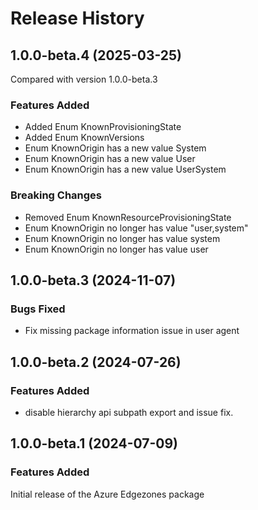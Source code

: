# Release History
    
## 1.0.0-beta.4 (2025-03-25)
Compared with version 1.0.0-beta.3
    
### Features Added

  - Added Enum KnownProvisioningState
  - Added Enum KnownVersions
  - Enum KnownOrigin has a new value System
  - Enum KnownOrigin has a new value User
  - Enum KnownOrigin has a new value UserSystem

### Breaking Changes

  - Removed Enum KnownResourceProvisioningState
  - Enum KnownOrigin no longer has value "user,system"
  - Enum KnownOrigin no longer has value system
  - Enum KnownOrigin no longer has value user
    
    
## 1.0.0-beta.3 (2024-11-07)

### Bugs Fixed

- Fix missing package information issue in user agent

## 1.0.0-beta.2 (2024-07-26)

### Features Added

- disable hierarchy api subpath export and issue fix.

## 1.0.0-beta.1 (2024-07-09)

### Features Added

Initial release of the Azure Edgezones package
